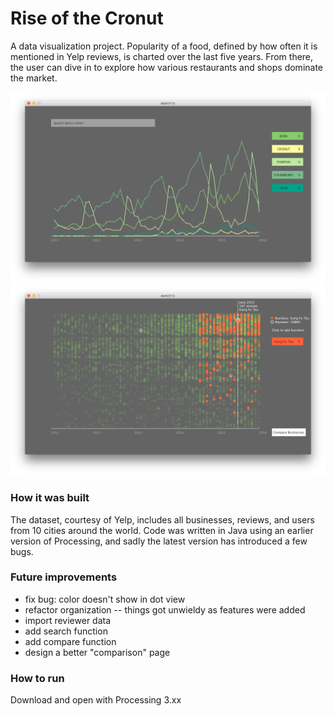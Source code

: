 # Rise of the Cronut
A data visualization project. Popularity of a food, defined by how often it is mentioned in Yelp reviews, is charted over the last five years. From there, the user can dive in to explore how various restaurants and shops dominate the market.

![alt text](cronut1.png)
![alt text](cronut6.png)

### How it was built
The dataset, courtesy of Yelp, includes all businesses, reviews, and users from 10 cities around the world. Code was written in Java using an earlier version of Processing, and sadly the latest version has introduced a few bugs.

### Future improvements
- fix bug: color doesn't show in dot view
- refactor organization -- things got unwieldy as features were added
- import reviewer data
- add search function
- add compare function
- design a better "comparison" page

### How to run
Download and open with Processing 3.xx

